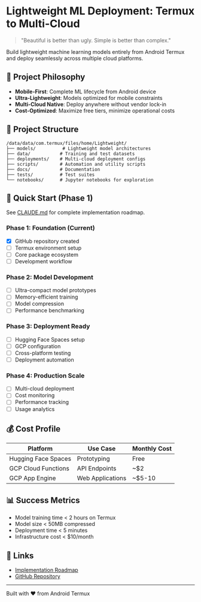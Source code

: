 # Lightweight ML Deployment: Termux to Multi-Cloud

> "Beautiful is better than ugly. Simple is better than complex."

Build lightweight machine learning models entirely from Android Termux and deploy seamlessly across multiple cloud platforms.

## 🎯 Project Philosophy

- **Mobile-First**: Complete ML lifecycle from Android device
- **Ultra-Lightweight**: Models optimized for mobile constraints
- **Multi-Cloud Native**: Deploy anywhere without vendor lock-in
- **Cost-Optimized**: Maximize free tiers, minimize operational costs

## 📁 Project Structure

```
/data/data/com.termux/files/home/Lightweight/
├── models/          # Lightweight model architectures
├── data/           # Training and test datasets
├── deployments/    # Multi-cloud deployment configs
├── scripts/        # Automation and utility scripts
├── docs/           # Documentation
├── tests/          # Test suites
└── notebooks/      # Jupyter notebooks for exploration
```

## 🚀 Quick Start (Phase 1)

See [CLAUDE.md](CLAUDE.md) for complete implementation roadmap.

### Phase 1: Foundation (Current)
- [x] GitHub repository created
- [ ] Termux environment setup
- [ ] Core package ecosystem
- [ ] Development workflow

### Phase 2: Model Development
- [ ] Ultra-compact model prototypes
- [ ] Memory-efficient training
- [ ] Model compression
- [ ] Performance benchmarking

### Phase 3: Deployment Ready
- [ ] Hugging Face Spaces setup
- [ ] GCP configuration
- [ ] Cross-platform testing
- [ ] Deployment automation

### Phase 4: Production Scale
- [ ] Multi-cloud deployment
- [ ] Cost monitoring
- [ ] Performance tracking
- [ ] Usage analytics

## 💰 Cost Profile

| Platform | Use Case | Monthly Cost |
|----------|----------|--------------|
| Hugging Face Spaces | Prototyping | Free |
| GCP Cloud Functions | API Endpoints | ~$2 |
| GCP App Engine | Web Applications | ~$5-10 |

## 📊 Success Metrics

- Model training time < 2 hours on Termux
- Model size < 50MB compressed
- Deployment time < 5 minutes
- Infrastructure cost < $10/month

## 🔗 Links

- [Implementation Roadmap](CLAUDE.md)
- [GitHub Repository](https://github.com/codedwithlikhon/lightweight-ml-termux)

---

Built with ❤️ from Android Termux